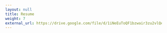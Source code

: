 ```yaml
---
layout: null
title: Resume
weight: 7
external_url: https://drive.google.com/file/d/1iNeEuToQF1bzwair3zu2vlQe3JXQEtbW/view?usp=sharing
---
```

